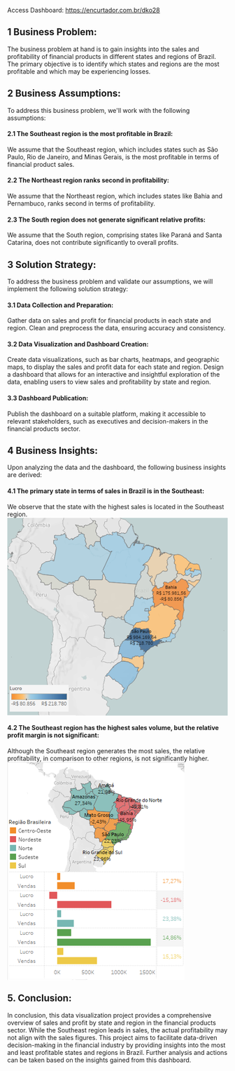 Access Dashboard: https://encurtador.com.br/dko28

<h2>1 Business Problem:</h2>
The business problem at hand is to gain insights into the sales and profitability of financial products in different states and regions of Brazil. The primary objective is to identify which states and regions are the most profitable and which may be experiencing losses.

<h2>2 Business Assumptions:</h2>
To address this business problem, we'll work with the following assumptions:

<h4>2.1 The Southeast region is the most profitable in Brazil:</h4>
We assume that the Southeast region, which includes states such as São Paulo, Rio de Janeiro, and Minas Gerais, is the most profitable in terms of financial product sales.

<h4>2.2 The Northeast region ranks second in profitability:</h4>
We assume that the Northeast region, which includes states like Bahia and Pernambuco, ranks second in terms of profitability.

<h4>2.3 The South region does not generate significant relative profits:</h4>
We assume that the South region, comprising states like Paraná and Santa Catarina, does not contribute significantly to overall profits.

<h2>3 Solution Strategy:</h2>
To address the business problem and validate our assumptions, we will implement the following solution strategy:

<h4>3.1 Data Collection and Preparation:</h4>
Gather data on sales and profit for financial products in each state and region.
Clean and preprocess the data, ensuring accuracy and consistency.

<h4>3.2 Data Visualization and Dashboard Creation:</h4>
Create data visualizations, such as bar charts, heatmaps, and geographic maps, to display the sales and profit data for each state and region.
Design a dashboard that allows for an interactive and insightful exploration of the data, enabling users to view sales and profitability by state and region.

<h4>3.3 Dashboard Publication:</h4>
Publish the dashboard on a suitable platform, making it accessible to relevant stakeholders, such as executives and decision-makers in the financial products sector.

<h2>4 Business Insights:</h2>
Upon analyzing the data and the dashboard, the following business insights are derived:

<h4>4.1 The primary state in terms of sales in Brazil is in the Southeast:</h4>
We observe that the state with the highest sales is located in the Southeast region.
<img align="center" alt="4_1" src="https://github.com/cliffpk3/sales_financial_products/blob/main/img/41.png" />

<h4>4.2 The Southeast region has the highest sales volume, but the relative profit margin is not significant:</h4>
Although the Southeast region generates the most sales, the relative profitability, in comparison to other regions, is not significantly higher.
<img align="center" alt="4_1" src="https://github.com/cliffpk3/sales_financial_products/blob/main/img/42.png" />

<h2>5. Conclusion:</h2>
In conclusion, this data visualization project provides a comprehensive overview of sales and profit by state and region in the financial products sector. While the Southeast region leads in sales, the actual profitability may not align with the sales figures. This project aims to facilitate data-driven decision-making in the financial industry by providing insights into the most and least profitable states and regions in Brazil. Further analysis and actions can be taken based on the insights gained from this dashboard.
